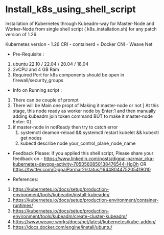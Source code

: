 # Install_k8s_using_shell_script

Installation of Kubernetes through Kubeadm-way for Master-Node and Worker-Node from single shell script ( k8s_installation.sh) for any patch version of 1.26 

Kubernetes version - 1.26
CRI - containerd + Docker
CNI - Weave Net

* Pre-Requisite :

1.  ubuntu 22.10 / 22.04 / 20.04 / 18.04
2.  2vCPU and 4 GB Ram
3.  Required Port for k8s components should be open in firewall/security_groups


* Info on Running script :

1. There can be couple of prompt
2. There will be Main one propt of Making it master-node or not [ At this stage, this node ready as worker node by Enter:1 and then manually adding kubeadm join token command BUT to make it master-node Enter: 0]
3. if master-node in notReady then try to catch error
   1. systemctl deamon-reload && systemctl restart kubelet && kubectl get nodes
   2. kubectl describe node your_control_plane_node_name

* Feedback Please:
  if you applied this shell script, Please share your feedback on - https://www.linkedin.com/posts/digpal-parmar_cka-kubernetes-devops-activity-7050560850138476544-HgOh
  OR https://twitter.com/DigpalParmar2/status/1644804475205419010

* References:
1. https://kubernetes.io/docs/setup/production-environment/tools/kubeadm/install-kubeadm/
2. https://kubernetes.io/docs/setup/production-environment/container-runtimes/
3. https://kubernetes.io/docs/setup/production-environment/tools/kubeadm/create-cluster-kubeadm/
4. https://www.weave.works/docs/net/latest/kubernetes/kube-addon/
5. https://docs.docker.com/engine/install/ubuntu/
